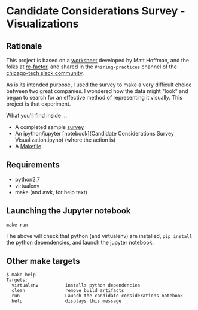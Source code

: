 # Candidate Considerations Survey - Visualizations

## Rationale

This project is based on a
[worksheet](https://docs.google.com/spreadsheets/d/1opp6CWoIiu47ijEAaFF8MqvVLYnClSHSnq8VkYu1a_s)
developed by Matt Hoffman, and the folks at [re-factor](http://re-factor.co/),
and shared in the `#hiring-practices` channel of the [chicago-tech slack
community](http://www.chicagotechslack.com/).

As is its intended purpose, I used the survey to make a very difficult choice
between two great companies. I wondered how the data might "look" and began to
search for an effective method of representing it visually. This project is that
experiment.

What you'll find inside ...

* A completed sample [survey](survey.csv)
* An ipython/jupyter [notebook](Candidate Considerations Survey Visualization.ipynb) (where the action is)
* A [Makefile](#other-make-targets)

## Requirements

* python2.7
* virtualenv
* make (and awk, for help text)

## Launching the Jupyter notebook

```
make run
```

The above will check that python (and virtualenv) are installed, `pip install`
the python dependencies, and launch the jupyter notebook.

## Other make targets

```
$ make help
Targets:
  virtualenv          installs python dependencies
  clean               remove build artifacts
  run                 Launch the candidate considerations notebook
  help                displays this message
```

